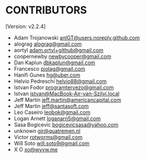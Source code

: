 # CONTRIBUTORS

[Version: v2.2.4]

- Adam Trojanowski <anlGT@users.noreply.github.com>
- alograg <alograg@gmail.com>
- aortyl <adam.ortyl+github@gmail.com>
- coopernewby <newbycooper@gmail.com>
- Dan Kaplun <dbkaplun@gmail.com>
- Francesco <piolag@gmail.com>
- Hanifi Gunes <hg@uber.com>
- Helvio Pedreschi <helvio88@gmail.com>
- Istvan Fodor <programtervezo@gmail.com>
- Istvan <istvan@MacBook-Air-van-Szilvi.local>
- Jeff Martin <jeff.martin@americancapital.com>
- Jeff Martin <jeff@santasoft.com>
- Leo Caseiro <leobok@gmail.com>
- Logan Arnett <loganarn5@gmail.com>
- Sasa Bogicevic <bogicevicsasa@yahoo.com>
- unknown <gjr@quatremen.nl>
- Victor <rotworms@gmail.com>
- Will Soto <will.soto9@gmail.com>
- X O <xo@wvvw.me>
